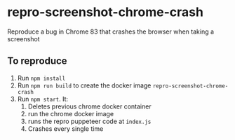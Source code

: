 # repro-screenshot-chrome-crash

Reproduce a bug in Chrome 83 that crashes the browser when taking a screenshot

## To reproduce

1. Run `npm install`
1. Run `npm run build` to create the docker image `repro-screenshot-chrome-crash`
1. Run `npm start`. It:
   1. Deletes previous chrome docker container
   1. run the chrome docker image
   1. runs the repro puppeteer code at `index.js`
   1. Crashes every single time
